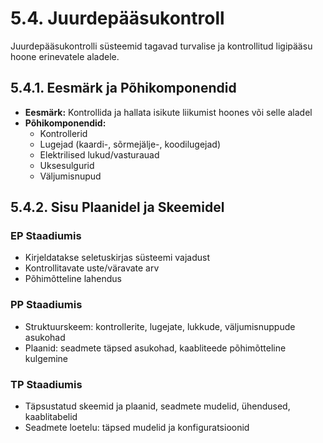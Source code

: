 # 5.4. Juurdepääsukontroll

Juurdepääsukontrolli süsteemid tagavad turvalise ja kontrollitud ligipääsu hoone erinevatele aladele.

## 5.4.1. Eesmärk ja Põhikomponendid

* **Eesmärk:** Kontrollida ja hallata isikute liikumist hoones või selle aladel
* **Põhikomponendid:**
    * Kontrollerid
    * Lugejad (kaardi-, sõrmejälje-, koodilugejad)
    * Elektrilised lukud/vasturauad
    * Uksesulgurid
    * Väljumisnupud

## 5.4.2. Sisu Plaanidel ja Skeemidel

### EP Staadiumis
* Kirjeldatakse seletuskirjas süsteemi vajadust
* Kontrollitavate uste/väravate arv
* Põhimõtteline lahendus

### PP Staadiumis
* Struktuurskeem: kontrollerite, lugejate, lukkude, väljumisnuppude asukohad
* Plaanid: seadmete täpsed asukohad, kaabliteede põhimõtteline kulgemine

### TP Staadiumis
* Täpsustatud skeemid ja plaanid, seadmete mudelid, ühendused, kaablitabelid
* Seadmete loetelu: täpsed mudelid ja konfiguratsioonid
